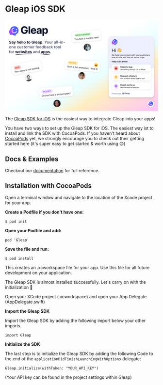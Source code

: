# Gleap iOS SDK

![Gleap iOS SDK Intro](https://raw.githubusercontent.com/GleapSDK/Gleap-iOS-SDK/main/Resources/GleapHeaderImage.png)

The [Gleap SDK for iOS](https://www.gleap.io) is the easiest way to integrate Gleap into your apps!

You have two ways to set up the Gleap SDK for iOS. The easiest way ist to install and link the SDK with CocoaPods. If you haven't heard about [CocoaPods](https://cocoapods.org) yet, we strongly encourage you to check out their getting started here (it's super easy to get started & worth using 😍)

## Docs & Examples

Checkout our [documentation](https://docs.gleap.io/ios) for full reference.

## Installation with CocoaPods

Open a terminal window and navigate to the location of the Xcode project for your app.

**Create a Podfile if you don't have one:**

```
$ pod init
```

**Open your Podfile and add:**

```
pod 'Gleap'
```

**Save the file and run:**

```
$ pod install
```

This creates an .xcworkspace file for your app. Use this file for all future development on your application.

The Gleap SDK is almost installed successfully.
Let's carry on with the initialization 🎉

Open your XCode project (.xcworkspace) and open your App Delegate (AppDelegate.swift)


**Import the Gleap SDK**

Import the Gleap SDK by adding the following import below your other imports.

```
import Gleap
```

**Initialize the SDK**

The last step is to initialize the Gleap SDK by adding the following Code to the end of the ```applicationDidFinishLaunchingWithOptions``` delegate:

```
Gleap.initialize(withToken: "YOUR_API_KEY")
```

(Your API key can be found in the project settings within Gleap)
